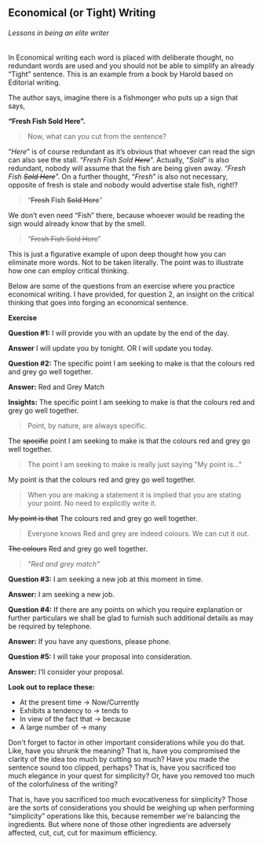 ## Economical (or Tight) Writing
###### Lessons in being an elite writer

In Economical writing each word is placed with deliberate thought, no redundant words are used and you should not be able to simplify an already “Tight” sentence.
This is an example from a book by Harold based on Editorial writing.

The author says, imagine there is a fishmonger who puts up a sign that says, 

**“Fresh Fish Sold Here”.** 
> Now, what can you cut from the sentence?

“_Here_” is of course redundant as it’s obvious that whoever can read the sign can also see the stall. “_Fresh Fish Sold ~~Here~~_”. Actually, “_Sold_” is also redundant, nobody will assume that the fish are being given away. “_Fresh Fish ~~Sold Here~~_”. On a  further thought, “_Fresh_” is also not necessary, opposite of fresh is stale and nobody would advertise stale fish, right!? 

> “**~~Fresh~~ Fish ~~Sold Here~~**”

We don’t even need “Fish” there, because whoever would be reading the sign would already know that by the smell. 
> “~~Fresh Fish Sold Here~~”

This is just a figurative example of upon deep thought how you can eliminate more words. Not to be taken literally. The point was to illustrate how one can employ critical thinking.

Below are some of the questions from an exercise where you practice economical writing. I have provided, for question 2, an insight on the critical thinking that goes into forging an economical sentence.

**Exercise**

**Question #1:** I will provide you with an update by the end of the day.

**Answer** I will update you by tonight. OR I will update you today.

**Question #2:** The specific point I am seeking to make is that the colours red and grey go well together.

**Answer:** Red and Grey Match

**Insights:** 
The specific point I am seeking to make is that the colours red and grey go well together.
> Point, by nature, are always specific.

The ~~specific~~ point I am seeking to make is that the colours red and grey go well together.
> The point I am seeking to make is really just saying "My point is..."

My point is that the colours red and grey go well together.
> When you are making a statement it is implied that you are stating your point. No need to explicitly write it.

~~My point is that~~ The colours red and grey go well together.
> Everyone knows Red and grey are indeed colours. We can cut it out.

~~The colours~~ Red and grey go well together.

> _"Red and grey match"_

**Question #3:** I am seeking a new job at this moment in time.

**Answer:** I am seeking a new job.

**Question #4:** If there are any points on which you require explanation or further particulars we shall be glad to furnish such additional details as may be required by telephone.

**Answer:** If you have any questions, please phone.

**Question #5:** I will take your proposal into consideration.

**Answer:** I’ll consider your proposal.

**Look out to replace these:**

* At the present time → Now/Currently
* Exhibits a tendency to → tends to
* In view of the fact that → because
* A large number of → many

Don't forget to factor in other important considerations while you do that. Like, have you shrunk the meaning? That is, have you compromised the clarity of the idea too much by cutting so much? Have you made the sentence sound too clipped, perhaps?
That is, have you sacrificed too much elegance in your quest for simplicity? Or, have you removed too much of the colorfulness of the writing? 

That is, have you sacrificed too much evocativeness for simplicity? Those are the sorts of considerations you should be weighing up when performing “simplicity” operations like this, because remember we're balancing the ingredients. But where none of those other ingredients are adversely affected, cut, cut, cut for maximum efficiency.
